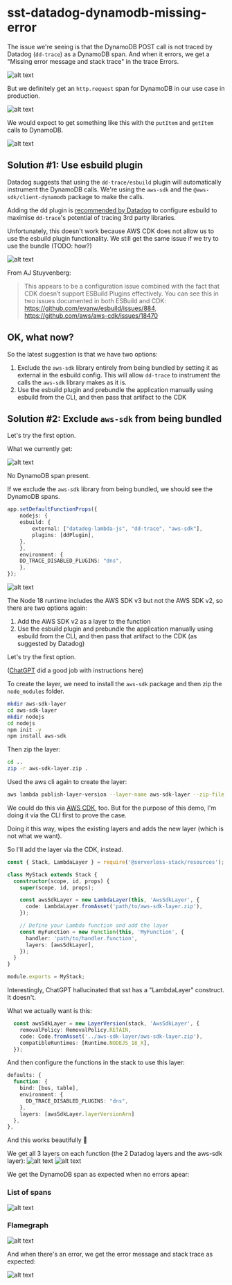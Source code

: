 # sst-datadog-dynamodb-missing-error

The issue we're seeing is that the DynamoDB POST call is not traced by Datadog (`dd-trace`) as a DynamoDB span. And when it errors, we get a "Missing error message and stack trace" in the trace Errors. 

![alt text](image.png)

But we definitely get an `http.request` span for DynamoDB in our use case in production. 

![alt text](image-1.png)

We would expect to get something like this with the `putItem` and `getItem` calls to DynamoDB.

![alt text](image-6.png)

## Solution #1: Use esbuild plugin

Datadog suggests that using the `dd-trace/esbuild` plugin will automatically instrument the DynamoDB calls. We're using the `aws-sdk` and the `@aws-sdk/client-dynamodb` package to make the calls.

Adding the dd plugin is [recommended by Datadog](https://docs.datadoghq.com/tracing/trace_collection/automatic_instrumentation/dd_libraries/nodejs/#bundling) to configure esbuild to maximise `dd-trace`'s potential of tracing 3rd party libraries.

Unfortunately, this doesn't work because AWS CDK does not allow us to use the esbuild plugin functionality. We still get the same issue if we try to use the bundle (TODO: how?)

![alt text](image-2.png)

From AJ Stuyvenberg:

> This appears to be a configuration issue combined with the fact that CDK doesn’t support ESBuild Plugins effectively. You can see this in two issues documented in both ESBuild and CDK:
https://github.com/evanw/esbuild/issues/884, 
https://github.com/aws/aws-cdk/issues/18470


## OK, what now?

So the latest suggestion is that we have two options:

1. Exclude the `aws-sdk` library entirely from being bundled by setting it as external in the esbuild config. This will allow `dd-trace` to instrument the calls the `aws-sdk` library makes as it is.
2. Use the esbuild plugin and prebundle the application manually using esbuild from the CLI, and then pass that artifact to the CDK

 ## Solution #2: Exclude `aws-sdk` from being bundled

Let's try the first option.

What we currently get:

![alt text](image-3.png)

No DynamoDB span present. 

If we exclude the `aws-sdk` library from being bundled, we should see the DynamoDB spans.

```ts
app.setDefaultFunctionProps({
    nodejs: {
    esbuild: {
        external: ["datadog-lambda-js", "dd-trace", "aws-sdk"],
        plugins: [ddPlugin],
    },
    },
    environment: {
    DD_TRACE_DISABLED_PLUGINS: "dns",
    },
});
```

![alt text](image-4.png)

The Node 18 runtime includes the AWS SDK v3 but not the AWS SDK v2, so there are two options again:

1. Add the AWS SDK v2 as a layer to the function
2. Use the esbuild plugin and prebundle the application manually using esbuild from the CLI, and then pass that artifact to the CDK (as suggested by Datadog)

Let's try the first option.

([ChatGPT](https://chat.openai.com/share/b99f1ceb-eb5d-4b39-9041-394ad05a4553) did a good job with instructions here)

To create the layer, we need to install the `aws-sdk` package and then zip the `node_modules` folder. 

```bash
mkdir aws-sdk-layer
cd aws-sdk-layer
mkdir nodejs
cd nodejs
npm init -y
npm install aws-sdk
```

Then zip the layer:

```bash
cd ..
zip -r aws-sdk-layer.zip .
```

Used the aws cli again to create the layer:

```bash
aws lambda publish-layer-version --layer-name aws-sdk-layer --zip-file fileb://aws-sdk-layer.zip --compatible-runtimes nodejs14.x nodejs16.x nodejs18.x
```

We could do this via [AWS CDK](https://docs.aws.amazon.com/cdk/api/v2/docs/aws-cdk-lib.aws_lambda.LayerVersion.html), too. But for the purpose of this demo, I'm doing it via the CLI first to prove the case. 

Doing it this way, wipes the existing layers and adds the new layer (which is not what we want). 

So I'll add the layer via the CDK, instead.

```ts
const { Stack, LambdaLayer } = require('@serverless-stack/resources');

class MyStack extends Stack {
  constructor(scope, id, props) {
    super(scope, id, props);

    const awsSdkLayer = new LambdaLayer(this, 'AwsSdkLayer', {
      code: LambdaLayer.fromAsset('path/to/aws-sdk-layer.zip'),
    });

    // Define your Lambda function and add the layer
    const myFunction = new Function(this, 'MyFunction', {
      handler: 'path/to/handler.function',
      layers: [awsSdkLayer],
    });
  }
}

module.exports = MyStack;
```

Interestingly, ChatGPT hallucinated that sst has a "LambdaLayer" construct. It doesn't. 

What we actually want is this:

```ts
  const awsSdkLayer = new LayerVersion(stack, 'AwsSdkLayer', {
    removalPolicy: RemovalPolicy.RETAIN,
    code: Code.fromAsset('../aws-sdk-layer/aws-sdk-layer.zip'),
    compatibleRuntimes: [Runtime.NODEJS_18_X],
  });
```

And then configure the functions in the stack to use this layer:


```ts
defaults: {
  function: {
    bind: [bus, table],
    environment: {
      DD_TRACE_DISABLED_PLUGINS: "dns",
    },
    layers: [awsSdkLayer.layerVersionArn]
  },
},
```

And this works beautifully 🎉 

We get all 3 layers on each function (the 2 Datadog layers and the aws-sdk layer):
![alt text](image-8.png)
![alt text](image-7.png)

We get the DynamoDB span as expected when no errors apear:

### List of spans

![alt text](image-9.png)

### Flamegraph

![alt text](image-10.png)

And when there's an error, we get the error message and stack trace as expected:


![alt text](image-5.png)